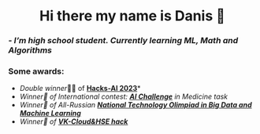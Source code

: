 <h1 align=center> Hi there my name is Danis 👋

### *- I’m high school student. Currently learning **ML**, **Math** and **Algorithms***

### Some awards:
- *Double winner*🥇🥉 of [**Hacks-AI 2023**](https://2023.hacks-ai.ru/)*
- *Winner🥈 of International contest: [**AI Challenge**](https://aiijc.com/ru/results2023) in Medicine task*
- *Winner🥈 of All-Russian [**National Technology Olimpiad in Big Data and Machine Learning**](https://ntcontest.ru/tracks/nto-school/proekt-po-iskusstvennomu-intellektu/bolshie-dannye-i-mashinnoe-obuchenie/)*
- *Winner🥇 of [**VK-Cloud&HSE hack**](https://cloud.vk.com/events/vk-hse-data-hack/)*

  
